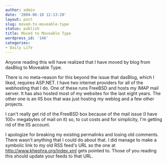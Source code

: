 ```yaml
---
author: admin
date: '2004-06-18 12:13:20'
layout: post
slug: moved-to-moveable-type
status: publish
title: Moved to Moveable Type
wordpress_id: '146'
categories:
- Daily Life
---
```

Anyone reading this will have realized that I have moved by blog from dasBlog to Moveable Type. 

There is no meta-reason for this beyond the issue that dasBlog, which I liked, requires ASP.NET. I have two internet providers for all of the webhosting that I do. One of these runs FreeBSD and hosts my IMAP mail server. It has also hosted most of my websites for the last eight years. The other one is an IIS box that was just hosting my weblog and a few other projects.

I can't really get rid of the FreeBSD box because of the mail issue (I have 100+ megabytes of mail on it) so, to cut costs and for simplicity, I'm getting rid of the IIS account.

I apologize for breaking my existing permalinks and losing old comments. There wasn't anything that I could do about that. I did manage to make a symbolic link to my old RSS feed's URL so the one at <a href="http://www.khephra.org/index.xml">http://www.khephra.org/index.xml</a> gets pointed to. Those of you reading this should update your feeds to that URL.
